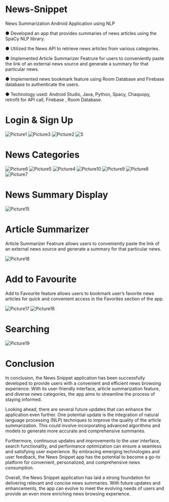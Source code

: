 # News-Snippet
News Summarization Android Application using NLP 

●	Developed an app that provides summaries of news articles using the SpaCy NLP library. 

●	Utilized the News API to retrieve news articles from various categories.

●	Implemented Article Summarizer Featrure for users to conveniently paste the link of an external news source and generate a summary for that particular news.

●	Implemented news bookmark feature using Room Database and Firebase database to authenticate the users.

●	Technology used: Android Studio, Java, Python, Spacy, Chaquopy, retrofit for API call, Firebase , Room Database.


# Login & Sign Up

![Picture1](https://github.com/Parthib17/News-Snippet/assets/89259328/41c96188-04fc-4c69-83ae-228409ffd2ca)
![Picture3](https://github.com/Parthib17/News-Snippet/assets/89259328/fd4eb051-bea9-4dc4-a373-23c054ee11d1)
![Picture2](https://github.com/Parthib17/News-Snippet/assets/89259328/8f28b9de-585a-4952-ab96-3d1fcca60227)
![5](https://github.com/Parthib17/News-Snippet/assets/89259328/4121d96b-832c-4646-80c5-2062c927ee98)

# News Categories

![Picture6](https://github.com/Parthib17/News-Snippet/assets/89259328/2169f0e1-da40-417b-8411-3032045d4c5c)
![Picture5](https://github.com/Parthib17/News-Snippet/assets/89259328/4b69fb17-be5e-4557-a505-63c40b485c4a)
![Picture4](https://github.com/Parthib17/News-Snippet/assets/89259328/37bbeec5-2b5b-47af-97ee-83b61668c61d)
![Picture10](https://github.com/Parthib17/News-Snippet/assets/89259328/515f20ef-f2b2-4316-ac1c-8433024ecb8e)
![Picture9](https://github.com/Parthib17/News-Snippet/assets/89259328/c5827629-f4b3-4fc4-a746-872b4ea0860a)
![Picture8](https://github.com/Parthib17/News-Snippet/assets/89259328/3fbb3179-952e-4baf-9cd1-742f05f666d1)
![Picture7](https://github.com/Parthib17/News-Snippet/assets/89259328/557299db-5271-47ae-b55b-9517dda378cb)

# News Summary Display
![Picture15](https://github.com/Parthib17/News-Snippet/assets/89259328/5fc7de07-aee7-4c73-bb9e-8de5cbf5ff8d)

# Article Summarizer 
Article Summarizer Featrure allows users to conveniently paste the link of an external news source and generate a summary for that particular news.

![Picture18](https://github.com/Parthib17/News-Snippet/assets/89259328/745a830d-8451-4a60-8985-cfe5964eed01)

# Add to Favourite
Add to Favourite feature allows users to bookmark user’s favorite news articles for quick and convenient access in the Favorites section of the app.

![Picture17](https://github.com/Parthib17/News-Snippet/assets/89259328/7d7dac07-2cba-4691-9fb8-85a9a8348201)
![Picture16](https://github.com/Parthib17/News-Snippet/assets/89259328/3e2a19fc-7371-4241-8d55-901a9dde0eba)

# Searching

![Picture19](https://github.com/Parthib17/News-Snippet/assets/89259328/94af12e2-2f14-42d7-9a78-e11260197ad7)

# Conclusion

In conclusion, the News Snippet application has been successfully developed to provide users with a convenient and efficient news browsing experience. With its user-friendly interface, article summarization feature, and diverse news categories, the app aims to streamline the process of staying informed.   

Looking ahead, there are several future updates that can enhance the application even further. One potential update is the integration of natural language processing (NLP) techniques to improve the quality of the article summarization. This could involve incorporating advanced algorithms and models to generate more accurate and comprehensive summaries.

Furthermore, continuous updates and improvements to the user interface, search functionality, and performance optimization can ensure a seamless and satisfying user experience. By embracing emerging technologies and user feedback, the News Snippet app has the potential to become a go-to platform for convenient, personalized, and comprehensive news consumption.

Overall, the News Snippet application has laid a strong foundation for delivering relevant and concise news summaries. With future updates and enhancements, the app can evolve to meet the evolving needs of users and provide an even more enriching news browsing experience.


